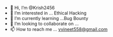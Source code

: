 - 👋 Hi, I’m @Krish2456
- 👀 I’m interested in ... Ethical Hacking
- 🌱 I’m currently learning ...Bug Bounty
- 💞️ I’m looking to collaborate on ...
- 📫 How to reach me ... vvineet558@gmail.com

<!---
Krish2456/Krish2456 is a ✨ special ✨ repository because its `README.md` (this file) appears on your GitHub profile.
You can click the Preview link to take a look at your changes.
--->
